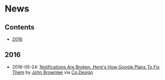 # News

## Contents

- [2016](#2016)

## 2016

- 2016-05-24: [Notifications Are Broken. Here's How Google Plans To Fix Them](https://www.fastcodesign.com/3060092/notifications-are-broken-heres-how-google-plans-to-fix-them) by [John Brownlee](https://www.fastcodesign.com/user/john-brownlee) via [Co.Design](https://www.fastcodesign.com/)
